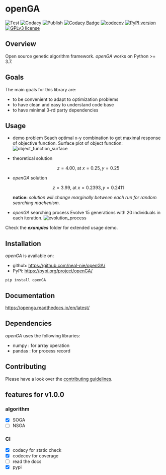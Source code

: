 # openGA

![Test](https://github.com/neal-nie/openGA/actions/workflows/test.yml/badge.svg?branch=master) ![Codacy](https://github.com/neal-nie/openGA/actions/workflows/codacy-analysis.yml/badge.svg?branch=master) ![Publish](https://github.com/neal-nie/openGA/actions/workflows/pypi-upload.yml/badge.svg?branch=v0.1.8)
[![Codacy Badge](https://api.codacy.com/project/badge/Grade/704a0911fb254509b28fae6d9c750533)](https://app.codacy.com/gh/neal-nie/openGA?utm_source=github.com&utm_medium=referral&utm_content=neal-nie/openGA&utm_campaign=Badge_Grade_Settings) [![codecov](https://codecov.io/gh/neal-nie/openGA/branch/master/graph/badge.svg?token=9WJ5PONFKK)](https://codecov.io/gh/neal-nie/openGA)
[![PyPI version](https://badge.fury.io/py/openGA.svg)](https://pypi.python.org/py/openGA) [![GPLv3 license](https://img.shields.io/badge/License-GPLv3-blue.svg)](http://perso.crans.org/besson/LICENSE.html)

## Overview

Open source genetic algorithm framework.
*openGA* works on Python >= 3.7.

## Goals

The main goals for this library are:

- to be convenient to adapt to optimization problems
- to have clean and easy to understand code base
- to have minimal 3-rd party dependencies

## Usage

- demo problem
    Seach optimal x-y combination to get maximal response of objective function.
    Surface plot of object function:
    ![object_function_surface](https://raw.githubusercontent.com/neal-nie/openGA/master/assets/object_function_surface.png)

- theoretical solution

    $$
    z = 4.00 \text{, at } x = 0.25, y= 0.25
    $$

- *openGA* solution

    $$
    z = 3.99 \text{, at } x = 0.2393, y = 0.2411
    $$

    **notice:** *solution will change marginally between each run for random searching machenism.*

- *openGA* searching process
    Evolve 15 generations with 20 individuals in each iteration.
    ![evolution_process](https://raw.githubusercontent.com/neal-nie/openGA/master/assets/evolution_process.png)

Check the ***examples*** folder for extended usage demo.

## Installation

*openGA* is available on:

- github: <https://github.com/neal-nie/openGA/>
- PyPi: <https://pypi.org/project/openGA/>

```shell
pip install openGA
```

## Documentation

<https://openga.readthedocs.io/en/latest/>

## Dependencies

*openGA* uses the following libraries:

- numpy : for array operation
- pandas : for process record

## Contributing

Please have a look over the [contributing guidelines](CONTRIBUTING.md).

## features for v1.0.0

### algorithm

- [x] SOGA
- [ ] NSGA

### CI

- [x] codacy for static check
- [x] codecov for coverage
- [ ] read the docs
- [x] pypi
